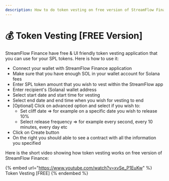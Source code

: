 ```yaml
---
description: How to do token vesting on free version of StreamFlow Finance app.
---
```


# 💰 Token Vesting \[FREE Version]

StreamFlow Finance have free & UI friendly token vesting application that you can use for your SPL tokens. Here is how to use it:

* Connect your wallet with StreamFlow Finance application
* Make sure that you have enough SOL in your wallet account for Solana fees
* Enter SPL token amount that you wish to vest within the StreamFlow app
* Enter recipient's (Solana) wallet address
* Select start date and start time for vesting
* Select end date and end time when you wish for vesting to end
* \[Optional] Click on advanced option and select if you wish to:
  * Set cliff date => for example on a specific date you wish to release 10%
  * Select release frequency => for example every second, every 10 minutes, every day etc
* Click on Create button
* On the right you should able to see a contract with all the information you specified

Here is the short video showing how token vesting works on free version of StreamFlow Finance:

{% embed url="https://www.youtube.com/watch?v=xvSe_P1EuKw" %}
Token Vesting \[FREE]
{% endembed %}

&#x20;

